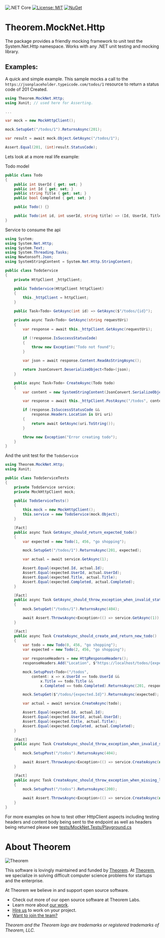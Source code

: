 ![.NET Core](https://github.com/citrusbyte/MockNet/workflows/.NET%20Core/badge.svg?branch=master)
[![License: MIT](https://img.shields.io/badge/License-MIT-yellow.svg)](https://opensource.org/licenses/MIT)
[![NuGet](https://img.shields.io/nuget/v/MockNet.svg?style=flat)](https://www.nuget.org/packages/MockNet/)

# Theorem.MockNet.Http

The package provides a friendly mocking framework to unit test the
System.Net.Http namespace. Works with any .NET unit testing and mocking library.

## Examples:

A quick and simple example. This sample mocks a call to the
`https://jsonplaceholder.typeicode.com/todos/1` resource to return a status code
of 201 Created.

``` csharp
using Theorem.MockNet.Http;
using Xunit; // used here for Asserting.

...

var mock = new MockHttpClient();

mock.SetupGet("/todos/1").ReturnsAsync(201);

var result = await mock.Object.GetAsync("/todos/1");

Assert.Equal(201, (int)result.StatusCode);
```

Lets look at a more real life example:

Todo model

``` csharp
public class Todo
{
    public int UserId { get; set; }
    public int Id { get; set; }
    public string Title { get; set; }
    public bool Completed { get; set; }

    public Todo() {}

    public Todo(int id, int userId, string title) => (Id, UserId, Title) = (id, userId, title);
}
```

Service to consume the api

``` csharp
using System;
using System.Net.Http;
using System.Text;
using System.Threading.Tasks;
using Newtonsoft.Json;
using SystemStringContent = System.Net.Http.StringContent;

public class TodoService
{
    private HttpClient _httpClient;

    public TodoService(HttpClient httpClient)
    {
        this._httpClient = httpClient;
    }

    public Task<Todo> GetAsync(int id) => GetAsync($"/todos/{id}");

    private async Task<Todo> GetAsync(string requestUri)
    {
        var response = await this._httpClient.GetAsync(requestUri);

        if (!response.IsSuccessStatusCode)
        {
            throw new Exception("Todo not found");
        }

        var json = await response.Content.ReadAsStringAsync();

        return JsonConvert.DeserializeObject<Todo>(json);
    }

    public async Task<Todo> CreateAsync(Todo todo)
    {
        var content = new SystemStringContent(JsonConvert.SerializeObject(todo), Encoding.UTF8, "application/json");

        var response = await this._httpClient.PostAsync("/todos", content);

        if (response.IsSuccessStatusCode &&
            response.Headers.Location is Uri uri)
        {
            return await GetAsync(uri.ToString());
        }

        throw new Exception("Error creating todo");
    }
}
```

And the unit test for the `TodoService`

``` csharp
using Theorem.MockNet.Http;
using Xunit;

public class TodoServiceTests
{
    private TodoService service;
    private MockHttpClient mock;

    public TodoServiceTests()
    {
        this.mock = new MockHttpClient();
        this.service = new TodoService(mock.Object);
    }

    [Fact]
    public async Task GetAsync_should_return_expected_todo()
    {
        var expected = new Todo(1, 456, "go shopping");

        mock.SetupGet("/todos/1").ReturnsAsync(201, expected);

        var actual = await service.GetAsync(1);

        Assert.Equal(expected.Id, actual.Id);
        Assert.Equal(expected.UserId, actual.UserId);
        Assert.Equal(expected.Title, actual.Title);
        Assert.Equal(expected.Completed, actual.Completed);
    }

    [Fact]
    public async Task GetAsync_should_throw_exception_when_invalid_status_code_is_returned()
    {
        mock.SetupGet("/todos/1").ReturnsAsync(404);

        await Assert.ThrowsAsync<Exception>(() => service.GetAsync(1));
    }

    [Fact]
    public async Task CreateAsync_should_create_and_return_new_todo()
    {
        var todo = new Todo(0, 456, "go shopping");
        var expected = new Todo(2, 456, "go shopping");

        var responseHeaders = new HttpResponseHeaders();
        responseHeaders.Add("Location", $"https://localhost/todos/{expected.Id}");

        mock.SetupPost<Todo>("/todos",
            content: x => x.UserId == todo.UserId &&
                x.Title == todo.Title &&
                x.Completed == todo.Completed).ReturnsAsync(201, responseHeaders);

        mock.SetupGet($"/todos/{expected.Id}").ReturnsAsync(expected);

        var actual = await service.CreateAsync(todo);

        Assert.Equal(expected.Id, actual.Id);
        Assert.Equal(expected.UserId, actual.UserId);
        Assert.Equal(expected.Title, actual.Title);
        Assert.Equal(expected.Completed, actual.Completed);
    }

    [Fact]
    public async Task CreateAsync_should_throw_exception_when_invalid_status_code_is_returned()
    {
        mock.SetupPost("/todos").ReturnsAsync(404);

        await Assert.ThrowsAsync<Exception>(() => service.CreateAsync(new Todo()));
    }

    [Fact]
    public async Task CreateAsync_should_throw_exception_when_missing_location_header()
    {
        mock.SetupPost("/todos").ReturnsAsync(200);

        await Assert.ThrowsAsync<Exception>(() => service.CreateAsync(new Todo()));
    }
}
```

For more examples on how to test other HttpClient aspects including testing headers and content body being sent to the
endpoint as well as headers being returned please see [tests/MockNet.Tests/Playground.cs](https://github.com/citrusbyte/MockNet/blob/master/tests/MockNet.Tests/Playground.cs)


# About Theorem

![Theorem](https://cl.ly/8b0a99ca064a/logo.png)

This software is lovingly maintained and funded by [Theorem](https://theorem.co).
At [Theorem](https://theorem.co), we specialize in solving difficult computer science problems for startups and the enterprise.

At Theorem we believe in and support open source software.
* Check out more of our open source software at Theorem Labs.
* Learn more about [our work](https://theorem.co/portfolio).
* [Hire us](https://theorem.co/contact-us) to work on your project.
* [Want to join the team?](http://theorem.co/careers)

*Theorem and the Theorem logo are trademarks or registered trademarks of Theorem, LLC.*
